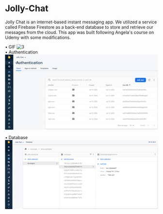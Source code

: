 # Jolly-Chat
Jolly Chat is an internet-based instant messaging app. We utilized a service called Firebase Firestore as a back-end database to store and retrieve our messages from the cloud. This app was built following Angela's course on Udemy with some modifications.
 <tr>
 • GIF
<img src="gif.gif" alt="3" width = 250px> </br>
 • Authentication </br>
  <img src="Photos/snapshot.PNG" alt="3" width = 700px> </br>
  
  • Database </br>
<img src="Photos/snapshot1.PNG" alt="3" width = 700px>
